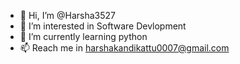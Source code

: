 - 👋 Hi, I’m @Harsha3527
- 👀 I’m interested in Software Devlopment
- 🌱 I’m currently learning python
- 📫 Reach me in harshakandikattu0007@gmail.com

<!---
Harsha3527/Harsha3527 is a ✨ special ✨ repository because its `README.md` (this file) appears on your GitHub profile.
You can click the Preview link to take a look at your changes.
--->
